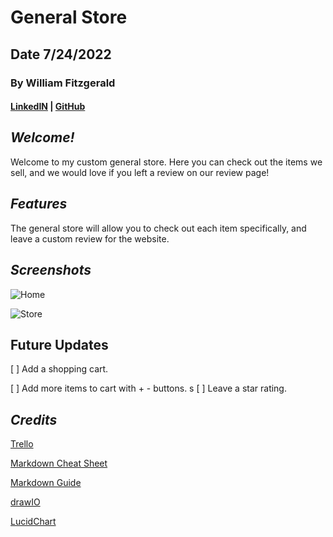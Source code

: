 # General Store

## Date 7/24/2022

### By William Fitzgerald

#### [LinkedIN](https://www.linkedin.com/in/william-fitzgerald1/) | [GitHub](https://github.com/willfitz1)

## **_Welcome!_**

Welcome to my custom general store. Here you can check out the items we sell, and we would love if you left a review on our review page!

## **_Features_**

The general store will allow you to check out each item specifically, and leave a custom review for the website.

## **_Screenshots_**

![Home](https://cdn.discordapp.com/attachments/365559021916389376/1002433346317602817/Screen_Shot_2022-07-29_at_00.31.21.png)

![Store](https://cdn.discordapp.com/attachments/365559021916389376/1002433322728833115/Screen_Shot_2022-07-29_at_00.31.33.png)

## **Future Updates**

[ ] Add a shopping cart.

[ ] Add more items to cart with + - buttons.
s
[ ] Leave a star rating.

## **_Credits_**

[Trello](https://trello.com/b/AcS6yvMt/general-store)

[Markdown Cheat Sheet](https://www.markdownguide.org/cheat-sheet/)

[Markdown Guide](https://ia.net/writer/support/general/markdown-guide)

[drawIO](https://app.diagrams.net/#G1f8EtNYmoNLHXHDW9lxpdJ5n1JDt9A5cp)

[LucidChart](https://lucid.app/lucidchart/72435a7f-d7c8-4a9b-91d0-fd551852e912/edit?viewport_loc=628%2C7%2C1899%2C1035%2C0_0&invitationId=inv_64c94c5c-5040-4f11-8238-83594d2030d6#)
